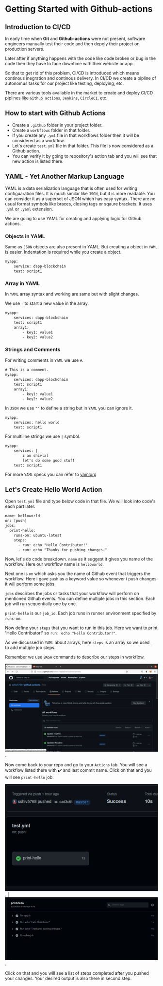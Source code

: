 # Getting Started with Github-actions

## Introduction to CI/CD

In early time when **Git** and **Github-actions** were not present, software engineers manually test their code and then depoly their project on production servers.

Later after if anything happens with the code like code broken or bug in the code then they have to face downtime with their website or app.

So that to get rid of this problem, CI/CD is introduced which means continous inegration and continous delivery. In CI/CD we create a pipline of autonomus tasks for our project like testing, deploying, etc.

There are various tools available in the market to create and deploy CI/CD piplines like `Github actions`, `Jenkins`, `CircleCI`, etc.

## How to start with Github Actions

- Create a `.github` folder in your project folder.
- Create a `workflows` folder in that folder.
- If you create any `.yml` file in that workflows folder then it will be considered as a workflow.
- Let's create `test.yml` file in that folder. This file is now considered as a Github action.
- You can verify it by going to repository's action tab and you will see that new action is listed there.

## YAML - Yet Another Markup Language

YAML is a data serialization language that is often used for writing configuaration files. It is much similar like `JSON`, but it is more readable.
You can consider it as a superset of JSON which has easy syntax. There are no usual format symbols like braces, closing tags or sqaure brackets.
It uses `.yml` or `.yaml` extension.

We are going to use YAML for creating and applying logic for Github actions.

### Objects in YAML

Same as `JSON` objects are also present in YAML. But creating a object in `YAML` is easier. Indentation is required while you create a object.

```
myapp:
    service: dapp-blockchain
    test: script1

```

### Array in YAML

In `YAML` array syntax and working are same but with slight changes.

We use `-` to start a new value in the array.

```
myapp:
    services: dapp-blockchain
    test: script1
    array1: 
        - key1: value1
        - key2: value2

```

### Strings and Comments

For writing comments in `YAML` we use `#`.

```
# This is a comment.
myapp:
    services: dapp-blockchain
    test: script1
    array1: 
        - key1: value1
        - key2: value2

```

In `JSON` we use `""` to define a string but in `YAML` you can ignore it.

```
myapp:
    services: hello world
    test: script1

```

For multiline strings we use `|` symbol.

```
myapp:
    services: |
        i am shivlal
        let's do some good stuff
    test: script1

```

For more `YAML` specs you can refer to [yamlorg](https://yaml.org/)

## Let's Create Hello World Action

Open `test.yml` file and type below code in that file. We will look into code's each part later.

```
name: helloworld
on: [push]
jobs:
  print-hello: 
    runs-on: ubuntu-latest
    steps:
      - run: echo "Hello Contributor!"
      - run: echo "Thanks for pushing changes."

```

Now, let's do code breakdown. `name` as it suggest it gives you name of the workflow. Here our workflow name is `helloworld`.

Next one is `on` which asks you the name of Github event that triggers the workflow. Here i gave `push` as a keyword value so whenever i push changes it will perform some jobs.

`jobs` descirbes the jobs or tasks that your workflow will perform on mentioned Github events. You can define multiple jobs in this section. Each job will run sequentially one by one.

`print-hello` is our `job_id`. Each job runs in runner environment specified by `runs-on`.

Now define your `steps` that you want to run in this job. Here we want to print 'Hello Contributor!' so `run: echo "Hello Contributor!"`.

As we discussed in `YAML` about arrays, here `steps` is an array so we used `-` to add multiple job steps.

Remember we use `BASH` commands to describe our steps in workflow.

![Actions tab](/public/images/actions.png "Listed workflows").

Now come back to your repo and go to your `Actions` tab. You will see a workflow listed there with :heavy_check_mark: and last commit name. Click on that and you will see `print-hello` job.

![Current Jobs](/public/images/jobs.png "Completed Jobs"). | ![Current Jobs](/public/images/steps.png "Completed Jobs").

Click on that and you will see a list of steps completed after you pushed your changes. Your desired output is also there in second step.


